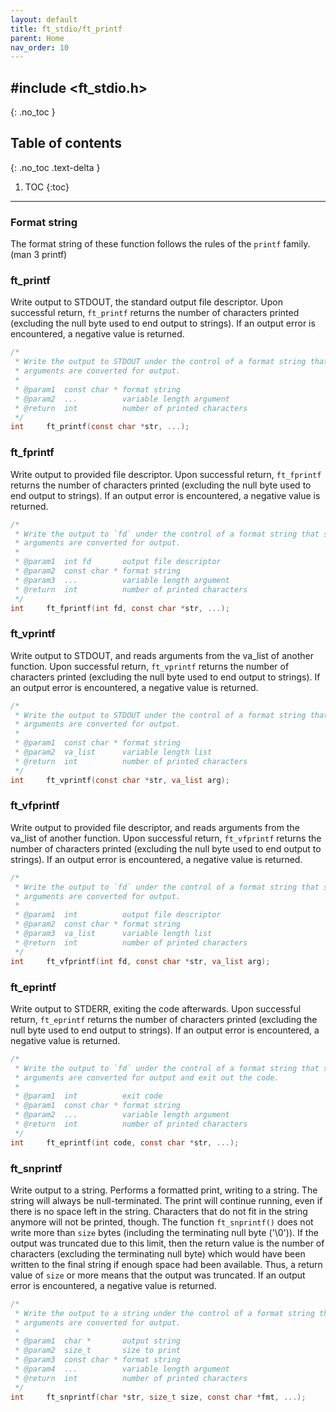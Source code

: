 ```yaml
---
layout: default
title: ft_stdio/ft_printf
parent: Home
nav_order: 10
---
```


## \#include \<ft_stdio.h\>
{: .no_toc }

## Table of contents
{: .no_toc .text-delta }

1. TOC
{:toc}

---

### Format string
The format string of these function follows the rules of the `printf` family. (man 3 printf)

### ft_printf
Write output to STDOUT, the standard output file descriptor.
Upon successful return, `ft_printf` returns the number of characters printed (excluding the null byte used
to end output to strings).
If an output error is encountered, a negative value is returned.

```c
/*
 * Write the output to STDOUT under the control of a format string that specifies how subsequent
 * arguments are converted for output.
 *
 * @param1  const char * format string
 * @param2  ...          variable length argument
 * @return  int          number of printed characters
 */
int     ft_printf(const char *str, ...);
```

### ft_fprintf
Write output to provided file descriptor.
Upon successful return, `ft_fprintf` returns the number of characters printed (excluding the null byte used
to end output to strings).
If an output error is encountered, a negative value is returned.

```c
/*
 * Write the output to `fd` under the control of a format string that specifies how subsequent
 * arguments are converted for output.
 *
 * @param1  int fd       output file descriptor
 * @param2  const char * format string
 * @param3  ...          variable length argument
 * @return  int          number of printed characters
 */
int     ft_fprintf(int fd, const char *str, ...);
```

### ft_vprintf
Write output to STDOUT, and reads arguments from the va_list of another function.
Upon successful return, `ft_vprintf` returns the number of characters printed (excluding the null byte used
to end output to strings).
If an output error is encountered, a negative value is returned.

```c
/*
 * Write the output to STDOUT under the control of a format string that specifies how subsequent
 * arguments are converted for output.
 *
 * @param1  const char * format string
 * @param2  va_list      variable length list
 * @return  int          number of printed characters
 */
int     ft_vprintf(const char *str, va_list arg);
```

### ft_vfprintf
Write output to provided file descriptor, and reads arguments from the va_list of another function.
Upon successful return, `ft_vfprintf` returns the number of characters printed (excluding the null byte used
to end output to strings).
If an output error is encountered, a negative value is returned.

```c
/*
 * Write the output to `fd` under the control of a format string that specifies how subsequent
 * arguments are converted for output.
 *
 * @param1  int          output file descriptor
 * @param2  const char * format string
 * @param3  va_list      variable length list
 * @return  int          number of printed characters
 */
int     ft_vfprintf(int fd, const char *str, va_list arg);
```

### ft_eprintf
Write output to STDERR, exiting the code afterwards.
Upon successful return, `ft_eprintf` returns the number of characters printed (excluding the null byte used
to end output to strings).
If an output error is encountered, a negative value is returned.

```c
/*
 * Write the output to `fd` under the control of a format string that specifies how subsequent
 * arguments are converted for output and exit out the code.
 *
 * @param1  int          exit code
 * @param1  const char * format string
 * @param2  ...          variable length argument
 * @return  int          number of printed characters
 */
int     ft_eprintf(int code, const char *str, ...);
```

### ft_snprintf
Write output to a string. Performs a formatted print, writing to a string. The string will always be
null-terminated. The print will continue running, even if there is no space left in the string.
Characters that do not fit in the string anymore will not be printed, though.
The function `ft_snprintf()` does not write more than `size` bytes (including the terminating  null byte ('\0')).
If the output was truncated due to this limit, then the return value is the number of characters
(excluding the terminating null byte) which would have been written to the final string if enough space
had been available. Thus, a return value of `size` or more means that the output was truncated.
If an output error is encountered, a negative value is returned.

```c
/*
 * Write the output to a string under the control of a format string that specifies how subsequent
 * arguments are converted for output.
 *
 * @param1  char *       output string
 * @param2  size_t       size to print
 * @param3  const char * format string
 * @param4  ...          variable length argument
 * @return  int          number of printed characters
 */
int     ft_snprintf(char *str, size_t size, const char *fmt, ...);
```

